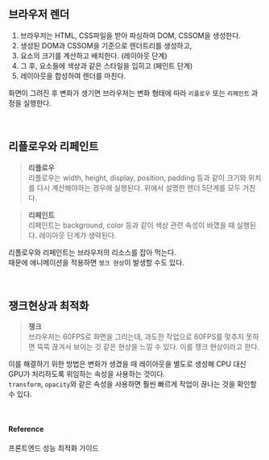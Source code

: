 ## 브라우저 렌더

1. 브라우저는 HTML, CSS파일을 받아 파싱하여 DOM, CSSOM을 생성한다.
2. 생성된 DOM과 CSSOM을 기준으로 렌더트리를 생성하고,
3. 요소의 크기를 계산하고 배치한다. (레이아웃 단계)
4. 그 후, 요소들에 색상과 같은 스타일을 입히고 (페인트 단계)
5. 레이아웃을 합성하여 렌더를 마친다.

화면이 그려진 후 변화가 생기면 브라우저는 변화 형태에 따라 `리플로우` 또는 `리페인트` 과정을 실행한다.

<br/>

## 리플로우와 리페인트

> **리플로우**  
> 리플로우는 width, height, display, position, padding 등과 같이 크기와 위치를 다시 계산해야하는 경우에 실행된다.
> 위에서 설명한 렌더 5단계를 모두 거친다.

> **리페인트**  
> 리페인트는 background, color 등과 같이 색상 관련 속성이 바꼈을 때 실행된다.
> 레이아웃 단계가 생략된다.

리플로우와 리페인트는 브라우저의 리소스를 잡아 먹는다.  
때문에 애니메이션을 적용하면 `쟁크 현상`이 발생할 수도 있다.

<br/>

## 쟁크현상과 최적화

> **쟁크**  
> 브라우저는 60FPS로 화면을 그리는데, 과도한 작업으로 60FPS를 맞추지 못하면 뚝뚝 끊겨서 보이는 것 같은 현상을 느낄 수 있다. 이를 쟁크 현상이라고 한다.

이를 해결하기 위한 방법은 변화가 생겼을 때 레이아웃을 별도로 생성해 CPU 대신 GPU가 처리하도록 위임하는 속성을 사용하는 것이다.  
`transform`, `opacity`와 같은 속성을 사용하면 훨씬 빠르게 작업이 끊나는 것을 확인할 수 있다.

<br />

#### Reference

프론트엔드 성능 최적화 가이드
